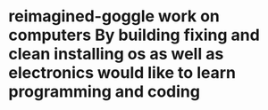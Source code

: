 # reimagined-goggle work on computers By building fixing and clean installing os as well as electronics would like to learn programming and coding
